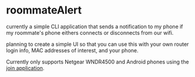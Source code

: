 # roommateAlert
currently a simple CLI application that sends a notification to my phone if my roommate's phone eithers connects or disconnects from our wifi.

planning to create a simple UI so that you can use this with your own router login info, MAC addresses of interest, and your phone. 

Currently only supports Netgear WNDR4500 and Android phones using the [join application](https://joaoapps.com/join/).
